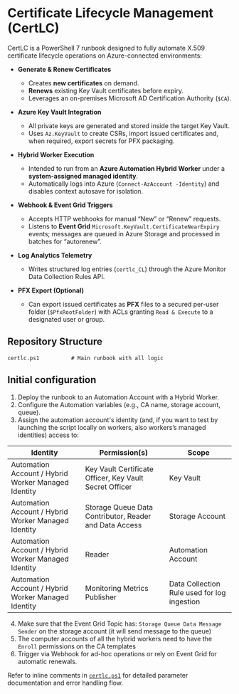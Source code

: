 # Certificate Lifecycle Management (CertLC)

CertLC is a PowerShell 7 runbook designed to fully automate X.509 certificate lifecycle operations on Azure-connected environments:

* **Generate & Renew Certificates**  
  * Creates **new certificates** on demand.  
  * **Renews** existing Key Vault certificates before expiry.  
  * Leverages an on-premises Microsoft AD Certification Authority (`$CA`).

* **Azure Key Vault Integration**  
  * All private keys are generated and stored inside the target Key Vault.  
  * Uses `Az.KeyVault` to create CSRs, import issued certificates and, when required, export secrets for PFX packaging.

* **Hybrid Worker Execution**  
  * Intended to run from an **Azure Automation Hybrid Worker** under a **system-assigned managed identity**.  
  * Automatically logs into Azure (`Connect-AzAccount -Identity`) and disables context autosave for isolation.

* **Webhook & Event Grid Triggers**  
  * Accepts HTTP webhooks for manual “New” or “Renew” requests.  
  * Listens to **Event Grid** `Microsoft.KeyVault.CertificateNearExpiry` events; messages are queued in Azure Storage and processed in batches for “autorenew”.

* **Log Analytics Telemetry**  
  * Writes structured log entries (`certlc_CL`) through the Azure Monitor Data Collection Rules API.

* **PFX Export (Optional)**  
  * Can export issued certificates as **PFX** files to a secured per-user folder (`$PfxRootFolder`) with ACLs granting `Read & Execute` to a designated user or group.

## Repository Structure

```
certlc.ps1          # Main runbook with all logic
```

## Initial configuration

1. Deploy the runbook to an Automation Account with a Hybrid Worker.  
2. Configure the Automation variables (e.g., CA name, storage account, queue).  
3. Assign the automation account's identity (and, if you want to test by launching the script locally on workers, also workers’s managed identities) access to:

| Identity | Permission(s) | Scope |
|----------|---------------|-------|
| Automation Account / Hybrid Worker Managed Identity | Key Vault Certificate Officer, Key Vault Secret Officer | Key Vault |
| Automation Account / Hybrid Worker Managed Identity | Storage Queue Data Contributor, Reader and Data Access | Storage Account |
| Automation Account / Hybrid Worker Managed Identity | Reader | Automation Account |
| Automation Account / Hybrid Worker Managed Identity | Monitoring Metrics Publisher | Data Collection Rule used for log ingestion |

4. Make sure that the Event Grid Topic has: `Storage Queue Data Message Sender` on the storage account (it will send message to the queue)
5. The computer accounts of all the hybrid workers need to have the `Enroll` permissions on the CA templates
6. Trigger via Webhook for ad-hoc operations or rely on Event Grid for automatic renewals.

Refer to inline comments in [`certlc.ps1`](d:/source/repos/CertLC/certlc.ps1) for detailed parameter documentation and error handling flow.
